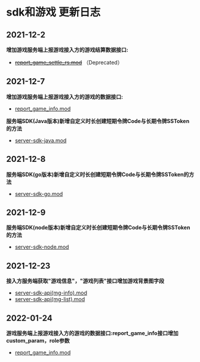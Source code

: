 # sdk和游戏 更新日志

## 2021-12-2
**增加游戏服务端上报游戏接入方的游戏结算数据接口:**
- ~~[report_game_settle_rs.mod](./HttpsCallback/report_game_settle_rs.md)~~ （Deprecated）

## 2021-12-7
**增加游戏服务端上报游戏接入方的游戏的数据接口:**
- [report_game_info.mod](./HttpsCallback/report_game_info.md)

**服务端SDK(Java版本)新增自定义时长创建短期令牌Code与长期令牌SSToken的方法**
- [server-sdk-java.mod](./API/SudMGPAuth-Java.md)

## 2021-12-8
**服务端SDK(go版本)新增自定义时长创建短期令牌Code与长期令牌SSToken的方法**
- [server-sdk-go.mod](./API/SudMGPAuth-Go.md)

## 2021-12-9
**服务端SDK(node版本)新增自定义时长创建短期令牌Code与长期令牌SSToken的方法**
- [server-sdk-node.mod](./API/SudMGPAuth-Node.md)

## 2021-12-23
**接入方服务端获取"游戏信息"，"游戏列表"接口增加游戏背景图字段**
- [server-sdk-api(mg-info).mod](./ServerSDKAPI/获取游戏信息.md)
- [server-sdk-api(mg-list).mod](./ServerSDKAPI/获取游戏列表.md)

## 2022-01-24
**游戏服务端上报游戏接入方的游戏的数据接口:report_game_info接口增加custom_param，role参数**
- [report_game_info.mod](./HttpsCallback/report_game_info.md)

